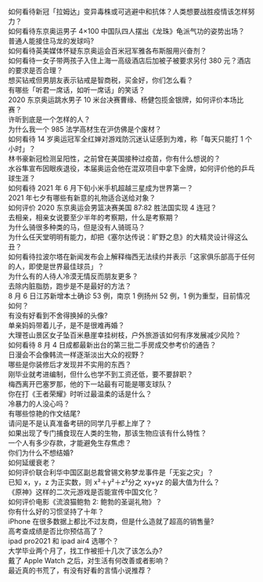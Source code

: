 如何看待新冠「拉姆达」变异毒株或可逃避中和抗体？人类想要战胜疫情该怎样努力？  
如何看待东京奥运男子 4×100 中国队四人摆出《龙珠》龟派气功的姿势出场？  
普通人能接住马龙的发球吗?  
如何看待英美媒体怀疑东京奥运会百米冠军雅各布斯服用兴奋剂？  
如何看待一女子带两孩子入住上海一高级酒店后加被子被要求另付 380 元？酒店的要求是否合理？  
想买钻戒但男朋友表示钻戒是智商税，买金好，你们怎么看？  
有哪些「听君一席话，如听一席话」的笑话？  
2020 东京奥运跳水男子 10 米台决赛曹缘、杨健包揽金银牌，如何评价本场比赛？  
许昕到底是一个怎样的人？  
为什么我一个 985 法学高材生在沪仿佛是个废材？  
如何看待 14 岁奥运冠军全红婵对游戏防沉迷认证感到为难，称「每天只能打 1 个小时」？  
林书豪新冠检测呈阳性，之前曾在美国接种过疫苗，你有什么想说的？  
水谷隼宣布因眼疾退役，本届奥运会他在混双项目中拿下金牌，如何评价他的乒乓球生涯？  
如何看待 2021 年 6 月下旬小米手机超越三星成为世界第一？  
2021 年七夕有哪些有新意的礼物适合送给对象？  
如何评价 2020 东京奥运会男篮决赛美国 87:82 胜法国实现 4 连冠？  
去相亲，相亲女说要至少半年的考察期，什么是考察期？  
为什么骑很多种类的马，但是没有人骑斑马？  
为什么任天堂明明有能力，却把《塞尔达传说：旷野之息》的大精灵设计得这么丑？  
如何看待拉波尔塔在新闻发布会上解释梅西无法续约并表示「这家俱乐部高于任何的人，即使是世界最佳球员」？  
为什么有的人待人冷漠无情反而朋友更多？  
去除内脏脂肪，跑步是不是最好的方法？  
8 月 6 日江苏新增本土确诊 53 例，南京 1 例扬州 52 例，1 例为重型，目前情况如何？  
有没有好看到不舍得换掉的头像?  
单亲妈妈带着儿子，是不是很难再婚？  
大理苍山景区女子坠百米悬崖幸挂树枝，户外旅游该如何有序发展减少风险？  
如何看待 8 月 4 日成都最新出台的第三批二手房成交参考价的通告？  
日漫会不会像韩流一样逐渐淡出大众的视野？  
哪些是你装修后才发现并不实用的东西？  
刚毕业就考进编制，但什么也学不到工资还低，要不要辞职？  
梅西离开巴塞罗那，他的下一站最有可能是哪支球队？  
你在打《王者荣耀》时听过最温柔的话是什么？  
冷暴力的人没心吗？  
有哪些惊艳的作文结尾?  
请问是不是认真准备考研的同学几乎都上岸了？  
如果出现了专门捕食现在人类的生物，那该生物应该有什么特性？  
一个人有多少存款，才能避免生存焦虑？  
你们为什么不想结婚?  
如何延缓衰老？  
如何评价联合利华中国区副总裁曾锡文称梦龙事件是「无妄之灾」？  
已知 x，y，z 为正实数，则 x²＋y²＋z²分之 xy+yz 的最大值为什么？  
《原神》这样的二次元游戏是否能宣传中国文化？  
如何评价电影《流浪猫鲍勃 2: 鲍勃的圣诞礼物》？  
你有什么好的习惯坚持了十年？  
iPhone 在很多数据上都比不过友商，但是什么造就了超高的销售量?  
高考查成绩是否比你预估高了？  
ipad pro2021 和 ipad air4 选哪个？  
大学毕业两个月了，找工作被拒十几次了该怎么办?  
戴了 Apple Watch 之后，对生活有何改善或者影响？  
最近真的书荒了，有没有好看的言情小说推荐？  

